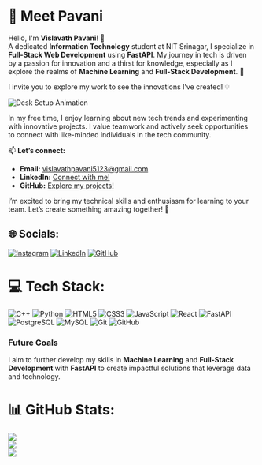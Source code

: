# 🌟 Meet Pavani
Hello, I'm **Vislavath Pavani**! 👋  
A dedicated **Information Technology** student at NIT Srinagar, I specialize in **Full-Stack Web Development** using **FastAPI**. My journey in tech is driven by a passion for innovation and a thirst for knowledge, especially as I explore the realms of **Machine Learning** and **Full-Stack Development**. 🌟

I invite you to explore my work to see the innovations I’ve created! 💡

![Desk Setup Animation](https://media.giphy.com/media/OZbGrdp7FiDiE/giphy.gif)


In my free time, I enjoy learning about new tech trends and experimenting with innovative projects. I value teamwork and actively seek opportunities to connect with like-minded individuals in the tech community.

📫 **Let’s connect:**  
- **Email:** [vislavathpavani5123@gmail.com](mailto:vislavathpavani5123@gmail.com)  
- **LinkedIn:** [Connect with me!](https://linkedin.com/in/pavani-vislavath-208798237)  
- **GitHub:** [Explore my projects!](https://github.com/12pavani)  

I’m excited to bring my technical skills and enthusiasm for learning to your team. Let’s create something amazing together! 🚀


## 🌐 Socials:
[![Instagram](https://img.shields.io/badge/Instagram-%23E4405F.svg?logo=Instagram&logoColor=white)](https://instagram.com/i.am_dramaqueen) [![LinkedIn](https://img.shields.io/badge/LinkedIn-%230077B5.svg?logo=linkedin&logoColor=white)](https://linkedin.com/in/pavani-vislavath-208798237) [![GitHub](https://img.shields.io/badge/GitHub-%23121011.svg?logo=github&logoColor=white)](https://github.com/12pavani)



# 💻 Tech Stack:
![C++](https://img.shields.io/badge/c++-%2300599C.svg?style=for-the-badge&logo=c%2B%2B&logoColor=white) ![Python](https://img.shields.io/badge/python-3670A0?style=for-the-badge&logo=python&logoColor=ffdd54) ![HTML5](https://img.shields.io/badge/html5-%23E34F26.svg?style=for-the-badge&logo=html5&logoColor=white) ![CSS3](https://img.shields.io/badge/css3-%231572B6.svg?style=for-the-badge&logo=css3&logoColor=white) ![JavaScript](https://img.shields.io/badge/javascript-%23323330.svg?style=for-the-badge&logo=javascript&logoColor=%23F7DF1E) ![React](https://img.shields.io/badge/react-%2320232a.svg?style=for-the-badge&logo=react&logoColor=%2361DAFB) ![FastAPI](https://img.shields.io/badge/FastAPI-005571?style=for-the-badge&logo=fastapi&logoColor=white) ![PostgreSQL](https://img.shields.io/badge/PostgreSQL-%23316192.svg?style=for-the-badge&logo=postgresql&logoColor=white) ![MySQL](https://img.shields.io/badge/mysql-%2300f.svg?style=for-the-badge&logo=mysql&logoColor=white) ![Git](https://img.shields.io/badge/git-%23F05032.svg?style=for-the-badge&logo=git&logoColor=white) ![GitHub](https://img.shields.io/badge/github-%23121011.svg?style=for-the-badge&logo=github&logoColor=white)


### Future Goals
I aim to further develop my skills in **Machine Learning** and **Full-Stack Development** with **FastAPI** to create impactful solutions that leverage data and technology.

# 📊 GitHub Stats:
![](https://github-readme-stats.vercel.app/api?username=12pavani&theme=dark&hide_border=false&include_all_commits=false&count_private=false)<br/>
![](https://github-readme-streak-stats.herokuapp.com/?user=12pavani&theme=dark&hide_border=false)<br/>
![](https://github-readme-stats.vercel.app/api/top-langs/?username=12pavani&theme=dark&hide_border=false&include_all_commits=false&count_private=false&layout=compact)

<!-- Proudly created with GPRM ( https://gprm.itsvg.in ) -->
